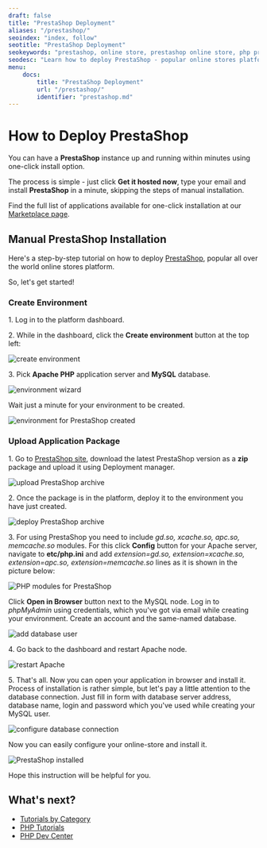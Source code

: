 ```yaml
---
draft: false
title: "PrestaShop Deployment"
aliases: "/prestashop/"
seoindex: "index, follow"
seotitle: "PrestaShop Deployment"
seokeywords: "prestashop, online store, prestashop online store, php prestashop, install prestashop, prestashop deployment, prestashop hosting, prestashop paas, prestashop tutorial, prestashop guide"
seodesc: "Learn how to deploy PrestaShop - popular online stores platform - into PHP environment at PaaS. Use the one-click installer or manual guide for PrestaShop installation."
menu: 
    docs:
        title: "PrestaShop Deployment"
        url: "/prestashop/"
        identifier: "prestashop.md"
---
```


# How to Deploy PrestaShop

You can have a **PrestaShop** instance up and running within minutes using one-click install option.

<div data-app="prestashop" data-width="280" data-theme="modern" data-text="Get it hosted now!" data-tx-empty="Type your email and click the button" data-tx-invalid-email="Invalid email, please check the spelling" data-tx-error="An error has occurred, please try again later" data-tx-success="Check your email" class="je-app">
</div>

The process is simple - just click **Get it hosted now**, type your email and install **PrestaShop** in a minute, skipping the steps of manual installation.

Find the full list of applications available for one-click installation at our [Marketplace page](https://www.virtuozzo.com/application-platform/marketplace/).


## Manual PrestaShop Installation

Here's a step-by-step tutorial on how to deploy [PrestaShop](https://www.prestashop.com/en), popular all over the world online stores platform.

So, let's get started!

### Create Environment

1\. Log in to the platform dashboard.

2\. While in the dashboard, click the **Create environment** button at the top left:

![create environment](01-create-environment.png)

3\. Pick **Apache PHP** application server and **MySQL** database.

![environment wizard](02-environment-wizard.png)

Wait just a minute for your environment to be created.

![environment for PrestaShop created](03-environment-for-prestashop-created.jpg)

### Upload Application Package

1\. Go to [PrestaShop site](https://www.prestashop.com/en), download the latest PrestaShop version as a **zip** package and upload it using Deployment manager.

![upload PrestaShop archive](04-upload-prestashop-archive.jpg)

2\. Once the package is in the platform, deploy it to the environment you have just created.

![deploy PrestaShop archive](05-deploy-prestashop-archive.jpg)

3\. For using PrestaShop you need to include *gd.so, xcache.so, apc.so, memcache.so* modules. For this click **Config** button for your Apache server, navigate to **etc/php.ini** and add *extension=gd.so, extension=xcache.so, extension=apc.so, extension=memcache.so* lines as it is shown in the picture below:

![PHP modules for PrestaShop](06-php-modules-for-prestashop.png)

Click **Open in Browser** button next to the MySQL node. Log in to *phpMyAdmin* using credentials, which you've got via email while creating your environment. Create an account and the same-named database.

![add database user](07-add-database-user.jpg)

4\. Go back to the dashboard and restart Apache node.

![restart Apache](08-restart-apache.jpg)

5\. That's all. Now you can open your application in browser and install it. Process of installation is rather simple, but let's pay a little attention to the database connection. Just fill in form with database server address, database name, login and password which you've used while creating your MySQL user.

![configure database connection](09-configure-database-connection.png)

Now you can easily configure your online-store and install it.

![PrestaShop installed](10-prestashop-installed.png)

Hope this instruction will be helpful for you.


## What's next?

* [Tutorials by Category](/tutorials-by-category/)
* [PHP Tutorials](/php-tutorials/)
* [PHP Dev Center](/php-center/)

<script>
    (function(d, s, id) {
        var js, fjs = d.getElementsByTagName(s)[0];
        if (d.getElementById(id)) return;
        js = d.createElement(s); js.id = id;
        js.async = true;
        js.src = "//go.jelastic.com/widgets.js";
        fjs.parentNode.insertBefore(js, fjs);
    }(document, 'script', 'jelastic-jssdk'));
</script>
